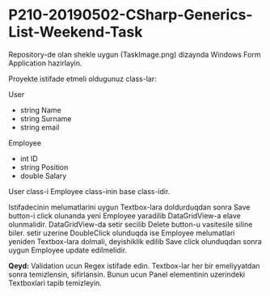 # P210-20190502-CSharp-Generics-List-Weekend-Task

Repository-de olan shekle uygun (TaskImage.png) dizaynda Windows Form Application hazirlayin.



Proyekte istifade etmeli oldugunuz class-lar:

User
- string Name
- string Surname
- string email

Employee 
- int ID
- string Position
- double Salary


User class-i Employee class-inin base class-idir.


Istifadecinin melumatlarini uygun Textbox-lara doldurduqdan sonra Save button-i click olunanda yeni Employee yaradilib DataGridView-a elave olunmalidir. 
DataGridView-da setir secilib Delete button-u vasitesile siline biler. setir uzerine DoubleClick olunduqda ise Employee melumatlari yeniden Textbox-lara dolmali, deyishiklik edilib Save click olunduqdan sonra uygun Employee update edilmelidir. 

**Qeyd:** Validation ucun Regex istifade edin. Textbox-lar her bir emeliyyatdan sonra temizlensin, sifirlansin. Bunun ucun Panel elementinin uzerindeki Textboxlari tapib temizleyin. 